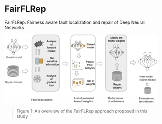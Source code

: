 # FairFLRep
FairFLRep: Fairness aware fault localization and repair of Deep Neural Networks

![Purposes](figures/general/Approach.png "An overview of the FairFLRep approach")
> Figure 1: An overview of the FairFLRep approach proposed in this study

